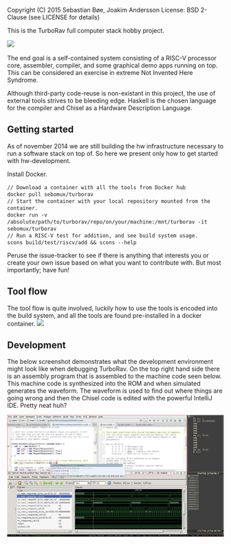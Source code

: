 Copyright (C) 2015 Sebastian Bøe, Joakim Andersson
License: BSD 2-Clause (see LICENSE for details)

This is the TurboRav full computer stack hobby project.

![](https://docs.google.com/drawings/d/1yiRfiubTfP55u9E995-KuAjrXQi68SzCdmgo3fDCfAA/pub?w=1934&h=1368 "")

The end goal is a self-contained system consisting of a RISC-V
processor core, assembler, compiler, and some graphical demo apps
running on top. This can be considered an exercise in extreme Not
Invented Here Syndrome.

Although third-party code-reuse is non-existant in this project, the
use of external tools strives to be bleeding edge. Haskell is the
chosen language for the compiler and Chisel as a Hardware Description
Language.

## Getting started

As of november 2014 we are still building the hw infrastructure
necessary to run a software stack on top of. So here we present only
how to get started with hw-development.

Install Docker.
```
// Download a container with all the tools from Docker hub
docker pull sebomux/turborav
// Start the container with your local repository mounted from the container.
docker run -v /absolute/path/to/turborav/repo/on/your/machine:/mnt/turborav -it sebomux/turborav
// Run a RISC-V test for addition, and see build system usage.
scons build/test/riscv/add && scons --help
```

Peruse the issue-tracker to see if there is anything that interests
you or create your own issue based on what you want to contribute
with. But most importantly; have fun!

## Tool flow
The tool flow is quite involved, luckily how to use the tools is encoded into the build system, and all the tools are found pre-installed in a docker container.
![](https://docs.google.com/drawings/d/1R1S3EaMNbQhiivbtGhVuwwE5PzFvSRuUj1LCNBwp3wo/pub?w=1884&h=1553)

## Development

The below screenshot demonstrates what the development environment might look
like when debugging TurboRav. On the top right hand side there is an assembly
program that is assembled to the machine code seen below. This machine code is
synthesized into the ROM and when simulated generates the waveform. The waveform
is used to find out where things are going wrong and then the Chisel code is
edited with the powerful IntelliJ IDE. Pretty neat huh?

![](/hw/doc/development_environment.jpg?raw=true)
